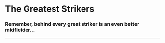 # The Greatest Strikers

### Remember, behind every great striker is an even better midfielder...

_ _ _ _ _      _ _ _ _ _
